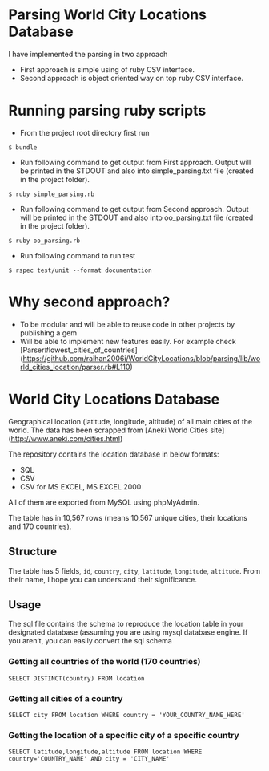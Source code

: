 Parsing World City Locations Database
===============================
I have implemented the parsing in two approach

* First approach is simple using of ruby CSV interface.
* Second approach is object oriented way on top ruby CSV interface.


Running parsing ruby scripts
================================
* From the project root directory first run

```
$ bundle
```

* Run following command to get output from First approach. Output will be printed in the STDOUT and also into simple_parsing.txt file (created in the project folder).

```
$ ruby simple_parsing.rb
```

* Run following command to get output from Second approach. Output will be printed in the STDOUT and also into oo_parsing.txt file (created in the project folder).


```
$ ruby oo_parsing.rb
```

* Run following command to run test

```
$ rspec test/unit --format documentation
```

Why second approach?
===============================
* To be modular and will be able to reuse code in other projects by publishing a gem
* Will be able to implement new features easily. For example check [Parser#lowest_cities_of_countries] (https://github.com/raihan2006i/WorldCityLocations/blob/parsing/lib/world_cities_location/parser.rb#L110)


World City Locations Database
===============================

Geographical location (latitude, longitude, altitude) of all main cities of the world. The data has been scrapped from [Aneki World Cities site] (http://www.aneki.com/cities.html)

The repository contains the location database in below formats:

- SQL
- CSV
- CSV for MS EXCEL, MS EXCEL 2000

All of them are exported from MySQL using phpMyAdmin.

The table has in 10,567 rows (means 10,567 unique cities, their locations and 170 countries).

Structure
----------
The table has 5 fields, `id`, `country`, `city`, `latitude`, `longitude`, `altitude`. From their name, I hope you can understand their significance.


Usage
---------

The sql file contains the schema to reproduce the location table in your designated database (assuming you are using mysql database engine. If you aren’t, you can easily convert the sql schema

### Getting all countries of the world (170 countries)

    SELECT DISTINCT(country) FROM location
    
### Getting all cities of a country

    SELECT city FROM location WHERE country = 'YOUR_COUNTRY_NAME_HERE'
  
### Getting the location of a specific city of a specific country
      
    SELECT latitude,longitude,altitude FROM location WHERE country='COUNTRY_NAME' AND city = 'CITY_NAME'




